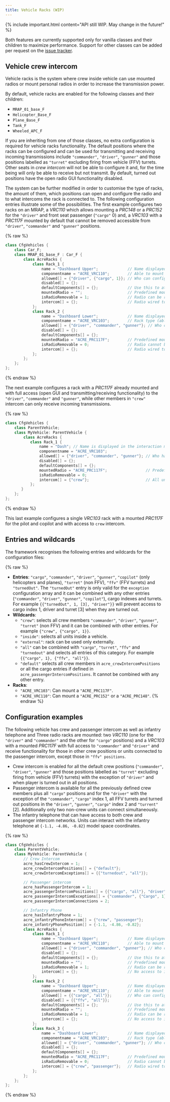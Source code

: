 ```yaml
---
title: Vehicle Racks (WIP)
---
```


{% include important.html content="API still WIP. May change in the future!" %}

Both features are currently supported only for vanilla classes and their children to maximize performance. Support for other classes can be added per request on the [issue tracker](https://github.com/IDI-Systems/acre2/issues).

## Vehicle crew intercom

Vehicle racks is the system where crew inside vehicle can use mounted radios or mount personal radios in order to increase the transmission power.

By default, vehicle racks are enabled for the following classes and their children:

- `MRAP_01_base_F`
- `Helicopter_Base_F`
- `Plane_Base_F`
- `Tank_F`
- `Wheeled_APC_F`

If you are inheriting from one of those classes, no extra configuration is required for vehicle racks functionality. The default positions where the racks can be configured and can be used for transmitting and receiving incoming transmissions include `"commander"`, `"driver"`, `"gunner"` and those positions labelled as `"turret"` excluding firing from vehicle (FFV) turrets. Other seats in *crew intercom* will not be able to configure it and, for the time being will only be able to receive but not transmit. By default, turned out positions have the open radio GUI functionality disabled.

The system can be further modified in order to customise the type of racks, the amount of them, which positions can open and configure the radio and to what intercoms the rack is connected to. The following configuration entries illustrate some of the possibilities. The first example configures two racks on an MRAP, a *VRC110* which allows mounting a *PRC148* or a *PRC152* for the `"driver"` and front seat passenger (`"cargo"` 0) and, a *VRC103* with a *PRC117F* mounted by default that cannot be removed accessible from `"driver"`, `"commander"` and `"gunner"` positions.

{% raw %}
```cpp
class CfgVehicles {
    class Car_F;
    class MRAP_01_base_F : Car_F {
        class AcreRacks {
            class Rack_1 {
                name = "Dashboard Upper";             // Name displayed in the interaction menu.
                componentname = "ACRE_VRC110";        // Able to mount a PRC148 or a PRC152.
                allowed[] = {"driver", {"cargo", 1}}; // Who can configure the radio and open the radio GUI. Same wildcards as the intercom. It also allows Transmitting/receiving.
                disabled[] = {};
                defaultComponents[] = {};             // Use this to attach simple components like Antennas. Not yet fully implemented.
                mountedRadio = "";                    // Predefined mounted radio.
                isRadioRemovable = 1;                 // Radio can be removed.
                intercom[] = {};                      // Radio wired to intercoms. Intercom access only grants Receive capabilities at the moment. Later units in intercom will be able to select if they want to transmit, receive or both on a particular rack.
            };
            class Rack_2 {
                name = "Dashboard Lower";             // Name displayed in the interaction menu
                componentname = "ACRE_VRC103";        // Rack type (able to mount a PRC117F)
                allowed[] = {"driver", "commander", "gunner"}; // Who can configure the radio and open the radio GUI. Same wildcards as the intercom. It also allows Transmitting/receiving.
                disabled[] = {};
                defaultComponents[] = {};
                mountedRadio = "ACRE_PRC117F";        // Predefined mounted radio.
                isRadioRemovable = 0;                 // Radio cannot be removed.
                intercom[] = {};                      // Radio wired to intercoms. Intercom access only grants Receive capabilities at the moment. Later units in intercom will be able to select if they want to transmit, receive or both on a particular rack.
            };
        };
    };
};
```
{% endraw %}

The next example configures a rack with a *PRC117F* already mounted and with full access (open GUI and transmitting/receiving functionality) to the `"driver"`, `"commander"` and `"gunner"`, while other members in `"crew"` intercom can only receive incoming transmissions.

{% raw %}
```cpp
class CfgVehicles {
    class ParentVehicle;
    class MyVehicle: ParentVehicle {
        class AcreRacks {
           class Rack_1 {
               name = "Dash"; // Name is displayed in the interaction menu.
               componentname = "ACRE_VRC103";
               allowed[] = {"driver", "commander", "gunner"}; // Who has access "inside" - anyone inside, "external" - provides access upto 10m away, "driver", "gunner", "copilot", "commander"
               disabled[] = {};
               defaultComponents[] = {};
               mountedRadio = "ACRE_PRC117F";                 // Predefined mounted radio
               isRadioRemovable = 0;
               intercom[] = {"crew"};                         // All units in intercom will be able to hear transmittions (ACE interaction menu). Later units in intercom will be able to select if they want to transmit, receive or both on a particular rack.
           };
       }
    };
};
```
{% endraw %}

This last example configures a single *VRC103* rack with a mounted *PRC117F* for the pilot and copilot and with access to `crew` intercom.

## Entries and wildcards

The framework recognises the following entries and wildcards for the configuration files:

{% raw %}
- **Entries**: `"cargo"`, `"commander"`, `"driver"`, `"gunner"`, `"copilot"` (only helicopters and planes), `"turret"` (non FFV), `"ffv"` (FFV turrets) and `"turnedOut"`. The `"turnedOut"` entry is only valid for the `exception` configuration array and it can be combined with any other entries (`"commander"`, `"driver"`, `"gunner"`, `"copilot"`), cargo indexes and turrets. For example `{{"turnedOut", 1, [3], "driver"}}` will prevent access to cargo index 1, driver and turret [3] when they are turned out.
- **Wildcards**:
  - `"crew"`: selects all crew members `"commander"`, `"driver"`, `"gunner"`, `"turret"` (non FFV) and it can be combined with other entries. For example `{"crew", {"cargo", 1}}`.
  - `"inside"`: selects all units inside a vehicle.
  - `"external"`: rack can be used only externally.
  - `"all"` can be combined with  `"cargo"`, `"turret"`, `"ffv"` and `"turnedout"` and selects all entries of this category. For example `{{"cargo", 1}, {"ffv", "all"}}`.
  - `"default"` selects all crew members in `acre_crewIntercomPositions` or all the cargo entries if defined in `acre_passengerIntercomPositions`. It cannot be combined with any other entry.
- **Racks**:
  - `"ACRE_VRC103"`: Can mount a `"ACRE_PRC117F"`.
  - `"ACRE_VRC110"`: Can mount a `"ACRE_PRC152"` or a `"ACRE_PRC148"`.
{% endraw %}

## Configuration examples

The following vehicle has crew and passenger intercom as well as infantry telephone and Three radio racks are mounted: two *VRC110* (one for the `"driver"` and `"commander"` and the other for `"cargo"` positions) and a *VRC103* with a mounted *PRC117F* with full access to `"commander"` and `"driver"` and receive functionality for those in other crew positions or units connected to the passenger intercom, except those in `"ffv" positions`.

- Crew intercom is enabled for all the default crew positions (`"commander"`, `"driver"`, `"gunner"` and those positions labelled as `"turret"` excluding firing from vehicle (FFV) turrets) with the exception of `"driver"` and when player is turned out in all positions.
- Passenger intercom is available for all the previously defined crew members plus all `"cargo"` positions and for the `"driver"` with the exception of the `"commander"`, `"cargo"` index 1, all FFV turrets and turned out positions in the `"driver"`, `"gunner"`, `"cargo"` index 2 and `"turrent"` [2]. Additionally only two non-crew units can connect simultaneously.
- The infantry telephone that can have access to both crew and passenger intercom networks. Units can interact with the infantry telephone at  `{-1.1, -4.86, -0.82}` model space coordinates.

{% raw %}
```cpp
class CfgVehicles {
    class ParentVehicle;
    class MyVehicle: ParentVehicle {
        // Crew Intercom
        acre_hasCrewIntercom = 1;
        acre_crewIntercomPositions[] = {"default"};
        acre_crewIntercomExceptions[] = {{"turnedout", "all"}};

        // Passenger intercom
        acre_hasPassengerIntercom = 1;
        acre_passengerIntercomPositions[] = {{"cargo", "all"}, "driver"};
        acre_passengerIntercomExceptions[] = {"commander", {"Cargo", 1}, {"ffv", "all"}, {"turnedout", 2, "driver", "gunner", [2]}};
        acre_passengerIntercomConnections = 2;

        // Infantry Phone
        acre_hasInfantryPhone = 1;
        acre_infantryPhoneIntercom[] = {"crew", "passenger"};
        acre_infantryPhonePosition[] = {-1.1, -4.86, -0.82};
        class AcreRacks {
            class Rack_1 {
                name = "Dashboard Upper";             // Name displayed in the interaction menu.
                componentname = "ACRE_VRC110";        // Able to mount a PRC148 or a PRC152.
                allowed[] = {"driver", "commander", "gunner"}; // Who can configure the radio and open the radio GUI. Same wildcards as the intercom. It also allows Transmitting/receiving.
                disabled[] = {};
                defaultComponents[] = {};             // Use this to attach simple components like Antennas. Not yet fully implemented.
                mountedRadio = "";                    // Predefined mounted radio.
                isRadioRemovable = 1;                 // Radio can be removed.
                intercom[] = {};                      // No access to intercoms.
            };
            class Rack_2 {
                name = "Dashboard Upper";             // Name displayed in the interaction menu.
                componentname = "ACRE_VRC110";        // Able to mount a PRC148 or a PRC152.
                allowed[] = {{"cargo", "all"}};       // Who can configure the radio and open the radio GUI. Same wildcards as the intercom. It also allows Transmitting/receiving.
                disabled[] = {{"ffv", "all"}};
                defaultComponents[] = {};             // Use this to attach simple components like Antennas. Not yet fully implemented.
                mountedRadio = "";                    // Predefined mounted radio.
                isRadioRemovable = 1;                 // Radio can be removed.
                intercom[] = {};                      // No access to intercoms.
            };
            class Rack_3 {
                name = "Dashboard Lower";             // Name displayed in the interaction menu
                componentname = "ACRE_VRC103";        // Rack type (able to mount a PRC117F)
                allowed[] = {"driver", "commander", "gunner"}; // Who can configure the radio and open the radio GUI. Same wildcards as the intercom. It also allows Transmitting/receiving.
                disabled[] = {};
                defaultComponents[] = {};
                mountedRadio = "ACRE_PRC117F";        // Predefined mounted radio.
                isRadioRemovable = 0;                 // Radio cannot be removed.
                intercom[] = {"crew", "passenger"};   // Radio wired to intercoms. Intercom access only grants Receive capabilities at the moment. Later units in intercom will be able to select if they want to transmit, receive or both on a particular rack.
            };
        };
    };
};
```
{% endraw %}
